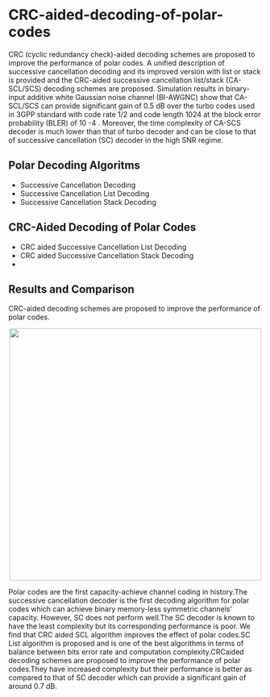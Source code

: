 # CRC-aided-decoding-of-polar-codes

CRC (cyclic redundancy check)-aided decoding schemes are proposed to improve the performance of polar codes. A unified description of successive cancellation decoding and its improved version with list or stack is provided and the CRC-aided successive cancellation list/stack (CA-SCL/SCS) decoding schemes are proposed. Simulation results in binary-input additive white Gaussian noise channel (BI-AWGNC) show that CA-SCL/SCS can provide significant gain of 0.5 dB over the turbo codes used in 3GPP standard with code rate 1/2 and code length 1024 at the block error probability (BLER) of 10 -4 . Moreover, the time complexity of CA-SCS decoder is much lower than that of turbo decoder and can be close to that of successive cancellation (SC) decoder in the high SNR regime.

## Polar Decoding Algoritms
- Successive Cancellation Decoding
- Successive Cancellation List Decoding
- Successive Cancellation Stack Decoding

## CRC-Aided Decoding of Polar Codes
- CRC aided Successive Cancellation List Decoding
- CRC aided Successive Cancellation Stack Decoding
-
## Results and Comparison 
CRC-aided decoding schemes are proposed to improve the performance of polar codes.
<p align="center">
  <img src="https://user-images.githubusercontent.com/61707225/130194983-ad7594b2-1cb9-45df-bab1-cda9f2e4bf35.PNG" width="500"/>
</p>

Polar codes are the first capacity-achieve channel coding in history.The successive cancellation decoder is the first decoding algorithm for polar codes which can
achieve binary memory-less symmetric channels’ capacity. However, SC does not
perform well.The SC decoder is known to have the least complexity but its corresponding performance is poor. We find that CRC aided SCL algorithm improves
the effect of polar codes.SC List algorithm is proposed and is one of the best algorithms in terms of balance between bits error rate and computation complexity.CRCaided decoding schemes are proposed to improve the performance of polar codes.They
have increased complexity but their performance is better as compared to that of
SC decoder which can provide a significant gain of around 0.7 dB.
